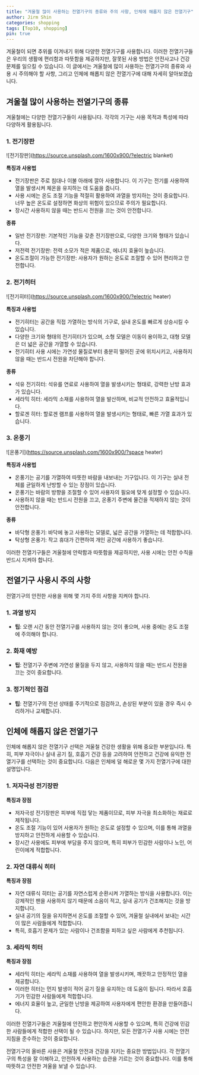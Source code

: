 ```yaml
---
title: "겨울철 많이 사용하는 전열기구의 종류와 주의 사항, 인체에 해롭지 않은 전열기구"
author: Jirm Shin
categories: shopping
tags: [Top10, shopping]
pin: true
---
```


겨울철이 되면 추위를 이겨내기 위해 다양한 전열기구를 사용합니다. 이러한 전열기구들은 우리의 생활에 편리함과 따뜻함을 제공하지만, 잘못된 사용 방법은 안전사고나 건강 문제를 일으킬 수 있습니다. 이 글에서는 겨울철에 많이 사용하는 전열기구의 종류와 사용 시 주의해야 할 사항, 그리고 인체에 해롭지 않은 전열기구에 대해 자세히 알아보겠습니다.

## 겨울철 많이 사용하는 전열기구의 종류

겨울철에는 다양한 전열기구들이 사용됩니다. 각각의 기구는 사용 목적과 특성에 따라 다양하게 활용됩니다.

### 1. 전기장판
  
  ![전기장판](https://source.unsplash.com/1600x900/?electric blanket)

**특징과 사용법**
- 전기장판은 주로 침대나 이불 아래에 깔아 사용합니다. 이 기구는 전기를 사용하여 열을 발생시켜 체온을 유지하는 데 도움을 줍니다.
- 사용 시에는 온도 조절 기능을 적절히 활용하여 과열을 방지하는 것이 중요합니다. 너무 높은 온도로 설정하면 화상의 위험이 있으므로 주의가 필요합니다.
- 장시간 사용하지 않을 때는 반드시 전원을 끄는 것이 안전합니다.

**종류**
- 일반 전기장판: 기본적인 기능을 갖춘 전기장판으로, 다양한 크기와 형태가 있습니다.
- 저전력 전기장판: 전력 소모가 적은 제품으로, 에너지 효율이 높습니다.
- 온도조절이 가능한 전기장판: 사용자가 원하는 온도로 조절할 수 있어 편리하고 안전합니다.

### 2. 전기히터

  ![전기히터](https://source.unsplash.com/1600x900/?electric heater)
  
**특징과 사용법**
- 전기히터는 공간을 직접 가열하는 방식의 기구로, 실내 온도를 빠르게 상승시킬 수 있습니다.
- 다양한 크기와 형태의 전기히터가 있으며, 소형 모델은 이동이 용이하고, 대형 모델은 더 넓은 공간을 가열할 수 있습니다.
- 전기히터 사용 시에는 가연성 물질로부터 충분히 떨어진 곳에 위치시키고, 사용하지 않을 때는 반드시 전원을 차단해야 합니다.

**종류**
- 석유 전기히터: 석유를 연료로 사용하여 열을 발생시키는 형태로, 강력한 난방 효과가 있습니다.
- 세라믹 히터: 세라믹 소재를 사용하여 열을 발산하며, 비교적 안전하고 효율적입니다.
- 할로겐 히터: 할로겐 램프를 사용하여 열을 발생시키는 형태로, 빠른 가열 효과가 있습니다.

### 3. 온풍기

  ![온풍기](https://source.unsplash.com/1600x900/?space heater)
 
**특징과 사용법**
- 온풍기는 공기를 가열하여 따뜻한 바람을 내보내는 기구입니다. 이 기구는 실내 전체를 균일하게 난방할 수 있는 장점이 있습니다.
- 온풍기는 바람의 방향을 조절할 수 있어 사용자의 필요에 맞게 설정할 수 있습니다.
- 사용하지 않을 때는 반드시 전원을 끄고, 온풍기 주변에 물건을 적재하지 않는 것이 안전합니다.

**종류**
- 바닥형 온풍기: 바닥에 놓고 사용하는 모델로, 넓은 공간을 가열하는 데 적합합니다.
- 탁상형 온풍기: 작고 휴대가 간편하여 개인 공간에 사용하기 좋습니다.

이러한 전열기구들은 겨울철에 안락함과 따뜻함을 제공하지만, 사용 시에는 안전 수칙을 반드시 지켜야 합니다. 

## 전열기구 사용시 주의 사항

전열기구의 안전한 사용을 위해 몇 가지 주의 사항을 지켜야 합니다.

### 1. 과열 방지

- **팁**: 오랜 시간 동안 전열기구를 사용하지 않는 것이 좋으며, 사용 중에는 온도 조절에 주의해야 합니다.

### 2. 화재 예방

- **팁**: 전열기구 주변에 가연성 물질을 두지 않고, 사용하지 않을 때는 반드시 전원을 끄는 것이 중요합니다.

### 3. 정기적인 점검

- **팁**: 전열기구의 전선 상태를 주기적으로 점검하고, 손상된 부분이 있을 경우 즉시 수리하거나 교체합니다.

## 인체에 해롭지 않은 전열기구

인체에 해롭지 않은 전열기구 선택은 겨울철 건강한 생활을 위해 중요한 부분입니다. 특히, 피부 자극이나 실내 공기 질, 호흡기 건강 등을 고려하여 안전하고 건강에 유익한 전열기구를 선택하는 것이 중요합니다. 다음은 인체에 덜 해로운 몇 가지 전열기구에 대한 설명입니다.

### 1. 저자극성 전기장판

**특징과 장점**
- 저자극성 전기장판은 피부에 직접 닿는 제품이므로, 피부 자극을 최소화하는 재료로 제작됩니다.
- 온도 조절 기능이 있어 사용자가 원하는 온도로 설정할 수 있으며, 이를 통해 과열을 방지하고 안전하게 사용할 수 있습니다.
- 장시간 사용에도 피부에 부담을 주지 않으며, 특히 피부가 민감한 사람이나 노인, 어린이에게 적합합니다.

### 2. 자연 대류식 히터

**특징과 장점**
- 자연 대류식 히터는 공기를 자연스럽게 순환시켜 가열하는 방식을 사용합니다. 이는 강제적인 팬을 사용하지 않기 때문에 소음이 적고, 실내 공기가 건조해지는 것을 방지합니다.
- 실내 공기의 질을 유지하면서 온도를 조절할 수 있어, 겨울철 실내에서 보내는 시간이 많은 사람들에게 적합합니다.
- 특히, 호흡기 문제가 있는 사람이나 건조함을 피하고 싶은 사람에게 추천됩니다.

### 3. 세라믹 히터

**특징과 장점**
- 세라믹 히터는 세라믹 소재를 사용하여 열을 발생시키며, 깨끗하고 안정적인 열을 제공합니다.
- 이러한 히터는 먼지 발생이 적어 공기 질을 유지하는 데 도움이 됩니다. 따라서 호흡기가 민감한 사람들에게 적합합니다.
- 에너지 효율이 높고, 균일한 난방을 제공하여 사용자에게 편안한 환경을 만들어줍니다.

이러한 전열기구들은 겨울철에 안전하고 편안하게 사용할 수 있으며, 특히 건강에 민감한 사람들에게 적합한 선택이 될 수 있습니다. 하지만, 모든 전열기구 사용 시에는 안전 지침을 준수하는 것이 중요합니다.

전열기구의 올바른 사용은 겨울철 안전과 건강을 지키는 중요한 방법입니다. 각 전열기구의 특성을 잘 이해하고, 안전하게 사용하는 습관을 기르는 것이 중요합니다. 이를 통해 따뜻하고 안전한 겨울을 보낼 수 있습니다.
